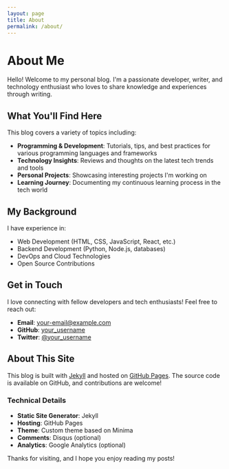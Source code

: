 ```yaml
---
layout: page
title: About
permalink: /about/
---
```


# About Me

Hello! Welcome to my personal blog. I'm a passionate developer, writer, and technology enthusiast who loves to share knowledge and experiences through writing.

## What You'll Find Here

This blog covers a variety of topics including:

- **Programming & Development**: Tutorials, tips, and best practices for various programming languages and frameworks
- **Technology Insights**: Reviews and thoughts on the latest tech trends and tools
- **Personal Projects**: Showcasing interesting projects I'm working on
- **Learning Journey**: Documenting my continuous learning process in the tech world

## My Background

I have experience in:
- Web Development (HTML, CSS, JavaScript, React, etc.)
- Backend Development (Python, Node.js, databases)
- DevOps and Cloud Technologies
- Open Source Contributions

## Get in Touch

I love connecting with fellow developers and tech enthusiasts! Feel free to reach out:

- **Email**: your-email@example.com
- **GitHub**: [your_username](https://github.com/your_username)
- **Twitter**: [@your_username](https://twitter.com/your_username)

## About This Site

This blog is built with [Jekyll](https://jekyllrb.com/) and hosted on [GitHub Pages](https://pages.github.com/). The source code is available on GitHub, and contributions are welcome!

### Technical Details

- **Static Site Generator**: Jekyll
- **Hosting**: GitHub Pages
- **Theme**: Custom theme based on Minima
- **Comments**: Disqus (optional)
- **Analytics**: Google Analytics (optional)

Thanks for visiting, and I hope you enjoy reading my posts!